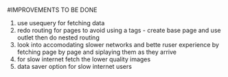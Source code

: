 #IMPROVEMENTS TO BE DONE

1. use usequery for fetching data
2. redo routing for pages to avoid using a tags - create base page and use outlet then do nested routing
3. look into accomodating slower networks and bette ruser experience by fetching page by page and siplaying them as they arrive
4. for slow internet fetch the lower quality images
5. data saver option for slow internet users